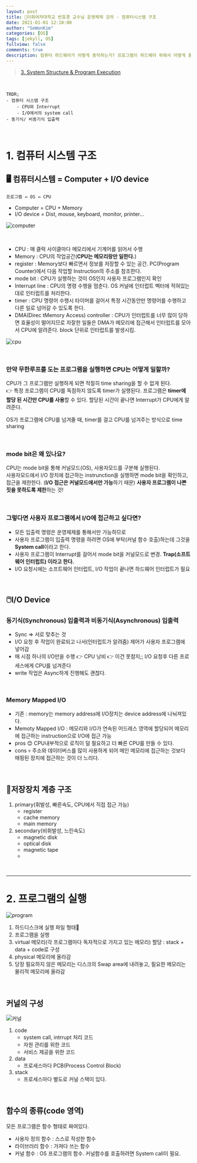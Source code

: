```yaml
---
layout: post
title: 🗽이화여자대학교 반효경 교수님 운영체제 강의 - 컴퓨터시스템 구조
date: 2021-01-01 12:10:00
author: "SeWonKim"
categories: [OS]
tags: [jekyll, OS]
fullview: false
comments: true
description: 컴퓨터 하드웨어가 어떻게 동작하는가? 프로그램이 하드웨어 위에서 어떻게 돌아가는가?
---
```



> [3. System Structure & Program Execution](https://core.ewha.ac.kr/publicview/C0101020140311132925816476?vmode=f)

&nbsp;  

```
TRDR;
- 컴퓨터 시스템 구조
    - CPU와 Interrupt
    - I/O에서의 system call
- 동기식/ 비동기식 입출력
```

&nbsp;  

# 1. 컴퓨터 시스템 구조

## 🖥️ 컴퓨터시스템 = Computer + I/O device

`프로그램 ↔️ OS ↔️ CPU`

- Computer = CPU + Memory
- I/O device = Dist, mouse, keyboard, monitor, printer...

![computer](https://s3.us-west-2.amazonaws.com/secure.notion-static.com/faff78d7-d367-4f5f-bb1c-0e005c0eee98/B21045E2-6D33-40C9-B5EA-5EB103924B9A.jpeg?X-Amz-Algorithm=AWS4-HMAC-SHA256&X-Amz-Credential=AKIAT73L2G45O3KS52Y5%2F20210102%2Fus-west-2%2Fs3%2Faws4_request&X-Amz-Date=20210102T052413Z&X-Amz-Expires=86400&X-Amz-Signature=f0791793c9d115f447a750be868aa326ee25c6f0f733f31d5e6200e3c78a5f41&X-Amz-SignedHeaders=host&response-content-disposition=filename%20%3D%22B21045E2-6D33-40C9-B5EA-5EB103924B9A.jpeg%22)


&nbsp;

- CPU : 매 클럭 사이클마다 메모리에서 기계어를 읽어서 수행
- Memory : CPU의 작업공간(**CPU는 메모리랑만 일한다.**)
- register : Memory보다 빠르면서 정보를 저장할 수 있는 공간. PC(Program Counter)에서 다음 작업할 Instruction의 주소를 참조한다.
- mode bit : CPU가 실행하는 것이 OS인지 사용자 프로그램인지 확인
- Interrupt line : CPU의 명령 수행을 멈춘다. OS 커널에 인터럽트 벡터에 적혀있는대로 인터럽트를 처리한다.
- timer : CPU 명령어 수행시 타이머를 걸어서 특정 시간동안만 명령어를 수행하고 다른 일로 넘어갈 수 있도록 한다.
- DMA(Direc tMemory Access) controller : CPU가 인터럽트를 너무 많이 당하면 효율성이 떨어지므로 자잘한 일들은 DMA가 메모리에 접근해서 인터럽트를 모아서 CPU에 알려준다. block 단위로 인터럽트를 발생시킴.

![cpu](https://s3.us-west-2.amazonaws.com/secure.notion-static.com/349c7acc-639c-4924-8979-8f9bb0c3f965/2044476B-B657-4AC1-910B-48A508FB113A.jpeg?X-Amz-Algorithm=AWS4-HMAC-SHA256&X-Amz-Credential=AKIAT73L2G45O3KS52Y5%2F20210102%2Fus-west-2%2Fs3%2Faws4_request&X-Amz-Date=20210102T052453Z&X-Amz-Expires=86400&X-Amz-Signature=7443c816d10bf4ec522569361dffbfb9e8e47bed987f7f354d117052ba959746&X-Amz-SignedHeaders=host&response-content-disposition=filename%20%3D%222044476B-B657-4AC1-910B-48A508FB113A.jpeg%22)

&nbsp;

### 만약 무한루프를 도는 프로그램을 실행하면 CPU는 어떻게 일할까?

CPU가 그 프로그램만 실행하게 되면 적절히 time sharing을 할 수 없게 된다.     
👉 특정 프로그램이 CPU를 독점하지 않도록 timer가 실행된다. 프로그램은 **timer에 할당 된 시간만 CPU를 사용**할 수 있다. 할당된 시간이 끝나면 Interrupt가 CPU에게 알려준다. 

OS가 프로그램에 CPU를 넘겨줄 때, timer를 걸고 CPU를 넘겨주는 방식으로 time sharing

&nbsp;  

### mode bit은 왜 있나요?

CPU는 mode bit을 통해 커널모드(OS), 사용자모드를 구분해 실행된다.     
사용자모드에서 I/O 장치에 접근하는 instrunction을 실행하면 mode bit을 확인하고, 접근을 제한한다. (**I/O 접근은 커널모드에서만 가능**하기 때문) **사용자 프로그램이 나쁜짓을 못하도록 제한**하는 것!

&nbsp;

### 그렇다면 사용자 프로그램에서 I/O에 접근하고 싶다면?

- 모든 입출력 명령은 운영체제를 통해서만 가능하므로
- 사용자 프로그램이 입출력 명령을 하려면 OS에 부탁(커널 함수 호출)하는데 그것을 **System call**이라고 한다.
- 사용자 프로그램이 Interrupt를 걸어서 mode bit을 커널모드로 변경. **Trap(소프트웨어 인터럽트) 이라고 한다.**
- I/O 요청시에는 소프트웨어 인터럽트, I/O 작업이 끝나면 하드웨어 인터럽트가 필요
  
&nbsp;
&nbsp;

## 🖱️I/O Device

### 동기식(Synchronous) 입출력과 비동기식(Asynchronous) 입출력

- Sync => 서로 맞추는 것
- I/O 요청 후 작업이 완료되고 나서(인터럽트가 알려줌) 제어가 사용자 프로그램에 넣어감
- 매 시점 하나의 I/O만을 수행 👉 CPU 낭비 👉 이건 못참지;; I/O 요청후 다른 프로세스에게 CPU를 넘겨준다
- write 작업은 Async하게 진행해도 괜찮다.

&nbsp;

### Memory Mapped I/O

- 기존 : memory는 memory address에 I/O장치는 device address에 나눠져있다.
- Memoty Mapped I/O : 메모리와 I/O가 연속된 어드레스 영역에 할당되어 메모리에 접근하는 instruction으로 I/O에 접근 가능
- pros 😊 CPU내부적으로 로직이 덜 필요하고 더 빠른 CPU를 만들 수 있다.
- cons 💀 주소와 데이터버스를 많이 사용하게 되어 메인 메모리에 접근하는 것보다 매핑된 장치에 접근하는 것이 더 느리다.

&nbsp;
&nbsp;

## 💾저장장치 계층 구조

1. primary(휘발성, 빠른속도, CPU에서 직접 접근 가능)
    - register
    - cache memory
    - main memory
2. secondary(비휘발성, 느린속도)
    - magnetic disk
    - optical disk
    - magnetic tape
    - 
&nbsp;
&nbsp;

---

# 2. 프로그램의 실행

![program](https://s3.us-west-2.amazonaws.com/secure.notion-static.com/8d9cfe68-ea9c-48db-a9b9-40e3ec0ac910/2F1EA00F-42A7-4CF6-A177-7B7BFAA873DF.jpeg?X-Amz-Algorithm=AWS4-HMAC-SHA256&X-Amz-Credential=AKIAT73L2G45O3KS52Y5%2F20210104%2Fus-west-2%2Fs3%2Faws4_request&X-Amz-Date=20210104T142256Z&X-Amz-Expires=86400&X-Amz-Signature=ec62944712e83800d80f0431e57aaf5722c8f1694feba29f9edea4ffcfbd3383&X-Amz-SignedHeaders=host&response-content-disposition=filename%20%3D%222F1EA00F-42A7-4CF6-A177-7B7BFAA873DF.jpeg%22)

1. 하드디스크에 실행 파일 형태💾
2. 프로그램을 실행
3. virtual 메모리(각 프로그램마다 독자적으로 가지고 있는 메모리) 할당 : stack + data + code로 구성
4. physical 메모리에 올라감
5. 당장 필요하지 않은 메모리는 디스크의 Swap area에 내려놓고, 필요한 메모리는 물리적 메모리에 올라감

&nbsp;

## 커널의 구성

![커널](https://s3.us-west-2.amazonaws.com/secure.notion-static.com/1f6b4ead-7278-476d-a688-66d6566e89fa/C39E01A8-97E4-4B03-844C-41149CBA6A9A.jpeg?X-Amz-Algorithm=AWS4-HMAC-SHA256&X-Amz-Credential=AKIAT73L2G45O3KS52Y5%2F20210104%2Fus-west-2%2Fs3%2Faws4_request&X-Amz-Date=20210104T142358Z&X-Amz-Expires=86400&X-Amz-Signature=216743014cea8c32f37e23d18ce0169108b564b126b80e8c53944a36d36a039f&X-Amz-SignedHeaders=host&response-content-disposition=filename%20%3D%22C39E01A8-97E4-4B03-844C-41149CBA6A9A.jpeg%22)

1. code
    - system call, intrrupt 처리 코드
    - 자원 관리를 위한 코드
    - 서비스 제공을 위한 코드
2. data
   - 프로세스마다 PCB(Process Control Block)
3. stack
    - 프로세스마다 별도로 커널 스택이 있다.

&nbsp;

## 함수의 종류(code 영역)

모든 프로그램은 함수 형태로 짜여있다.

- 사용자 정의 함수 : 스스로 작성한 함수
- 라이브러리 함수 : 가져다 쓰는 함수
- 커널 함수 : OS 프로그램의 함수. 커널함수를 호출하려면 System call이 필요.

